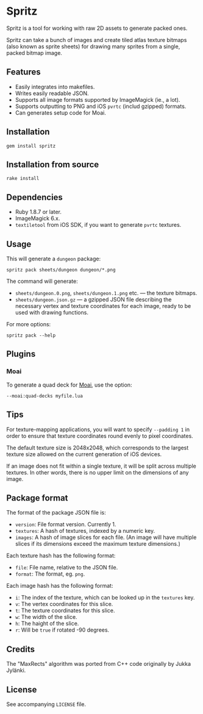 # Spritz

Spritz is a tool for working with raw 2D assets to generate packed ones.

Spritz can take a bunch of images and create tiled atlas texture bitmaps (also known as sprite sheets) for drawing many sprites from a single, packed bitmap image.

## Features

* Easily integrates into makefiles.
* Writes easily readable JSON.
* Supports all image formats supported by ImageMagick (ie., a lot).
* Supports outputting to PNG and iOS `pvrtc` (includ gzipped) formats.
* Can generates setup code for Moai.

## Installation

    gem install spritz

## Installation from source

    rake install

## Dependencies

* Ruby 1.8.7 or later.
* ImageMagick 6.x.
* `textiletool` from iOS SDK, if you want to generate `pvrtc` textures.

## Usage

This will generate a `dungeon` package:

    spritz pack sheets/dungeon dungeon/*.png

The command will generate:

* `sheets/dungeon.0.png`, `sheets/dungeon.1.png` etc. — the texture bitmaps.
* `sheets/dungeon.json.gz` — a gzipped JSON file describing the necessary vertex and texture coordinates for each image, ready to be used with drawing functions.

For more options:

    spritz pack --help

## Plugins

### Moai

To generate a quad deck for [Moai](http://getmoai.com), use the option:

    --moai:quad-decks myfile.lua

## Tips

For texture-mapping applications, you will want to specify `--padding 1` in order to ensure that texture coordinates round evenly to pixel coordinates.

The default texture size is 2048x2048, which corresponds to the largest texture size allowed on the current generation of iOS devices.

If an image does not fit within a single texture, it will be split across multiple textures. In other words, there is no upper limit on the dimensions of any image.

## Package format

The format of the package JSON file is:

* `version`: File format version. Currently 1.
* `textures`: A hash of textures, indexed by a numeric key.
* `images`: A hash of image slices for each file. (An image will have multiple slices if its dimensions exceed the maximum texture dimensions.)

Each texture hash has the following format:

* `file`: File name, relative to the JSON file.
* `format`: The format, eg. `png`.

Each image hash has the following format:

* `i`: The index of the texture, which can be looked up in the `textures` key.
* `v`: The vertex coordinates for this slice.
* `t`: The texture coordinates for this slice.
* `w`: The width of the slice.
* `h`: The haight of the slice.
* `r`: Will be `true` if rotated -90 degrees.

## Credits

The "MaxRects" algorithm was ported from C++ code originally by Jukka Jylänki.

## License

See accompanying `LICENSE` file.
